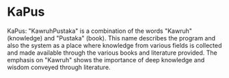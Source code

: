# KaPus
KaPus: "KawruhPustaka" is a combination of the words "Kawruh" (knowledge) and "Pustaka" (book). This name describes the program and also the system as a place where knowledge from various fields is collected and made available through the various books and literature provided. The emphasis on "Kawruh" shows the importance of deep knowledge and wisdom conveyed through literature.
